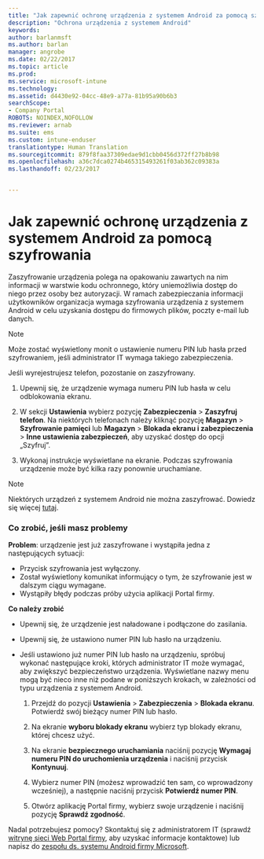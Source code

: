 ```yaml
---
title: "Jak zapewnić ochronę urządzenia z systemem Android za pomocą szyfrowania | Microsoft Docs"
description: "Ochrona urządzenia z systemem Android"
keywords: 
author: barlanmsft
ms.author: barlan
manager: angrobe
ms.date: 02/22/2017
ms.topic: article
ms.prod: 
ms.service: microsoft-intune
ms.technology: 
ms.assetid: d4430e92-04cc-48e9-a77a-81b95a90b6b3
searchScope:
- Company Portal
ROBOTS: NOINDEX,NOFOLLOW
ms.reviewer: arnab
ms.suite: ems
ms.custom: intune-enduser
translationtype: Human Translation
ms.sourcegitcommit: 879f8faa37309edae9d1cbb0456d372ff27b8b98
ms.openlocfilehash: a36c7dca0274b465315493261f03ab362c09383a
ms.lasthandoff: 02/23/2017


---
```



# <a name="how-to-protect-your-android-device-using-encryption"></a>Jak zapewnić ochronę urządzenia z systemem Android za pomocą szyfrowania

Zaszyfrowanie urządzenia polega na opakowaniu zawartych na nim informacji w warstwie kodu ochronnego, który uniemożliwia dostęp do niego przez osoby bez autoryzacji. W ramach zabezpieczania informacji użytkowników organizacja wymaga szyfrowania urządzenia z systemem Android w celu uzyskania dostępu do firmowych plików, poczty e-mail lub danych.

> [!Note]
> Może zostać wyświetlony monit o ustawienie numeru PIN lub hasła przed szyfrowaniem, jeśli administrator IT wymaga takiego zabezpieczenia.

Jeśli wyrejestrujesz telefon, pozostanie on zaszyfrowany.

1.  Upewnij się, że urządzenie wymaga numeru PIN lub hasła w celu odblokowania ekranu.

2.  W sekcji **Ustawienia** wybierz pozycję **Zabezpieczenia** &gt; **Zaszyfruj telefon**.
    Na niektórych telefonach należy kliknąć pozycję **Magazyn** &gt; **Szyfrowanie pamięci** lub **Magazyn** &gt; **Blokada ekranu i zabezpieczenia** &gt; **Inne ustawienia zabezpieczeń**, aby uzyskać dostęp do opcji „Szyfruj”.

3.  Wykonaj instrukcje wyświetlane na ekranie. Podczas szyfrowania urządzenie może być kilka razy ponownie uruchamiane.

> [!Note]
> Niektórych urządzeń z systemem Android nie można zaszyfrować. Dowiedz się więcej [tutaj](your-device-appears-encrypted-but-cp-says-otherwise-android.md).

### <a name="what-to-do-if-you-have-issues"></a>Co zrobić, jeśli masz problemy
**Problem**: urządzenie jest już zaszyfrowane i wystąpiła jedna z następujących sytuacji:

- Przycisk szyfrowania jest wyłączony.
- Został wyświetlony komunikat informujący o tym, że szyfrowanie jest w dalszym ciągu wymagane.
- Wystąpiły błędy podczas próby użycia aplikacji Portal firmy.

**Co należy zrobić**

- Upewnij się, że urządzenie jest naładowane i podłączone do zasilania.
- Upewnij się, że ustawiono numer PIN lub hasło na urządzeniu.
- Jeśli ustawiono już numer PIN lub hasło na urządzeniu, spróbuj wykonać następujące kroki, których administrator IT może wymagać, aby zwiększyć bezpieczeństwo urządzenia. Wyświetlane nazwy menu mogą być nieco inne niż podane w poniższych krokach, w zależności od typu urządzenia z systemem Android.

    1. Przejdź do pozycji **Ustawienia** > **Zabezpieczenia** > **Blokada ekranu**. Potwierdź swój bieżący numer PIN lub hasło.

    2. Na ekranie **wyboru blokady ekranu** wybierz typ blokady ekranu, której chcesz użyć.

    3. Na ekranie **bezpiecznego uruchamiania** naciśnij pozycję **Wymagaj numeru PIN do uruchomienia urządzenia** i naciśnij przycisk **Kontynuuj**.

    4. Wybierz numer PIN (możesz wprowadzić ten sam, co wprowadzony wcześniej), a następnie naciśnij przycisk **Potwierdź numer PIN**.

    5. Otwórz aplikację Portal firmy, wybierz swoje urządzenie i naciśnij pozycję **Sprawdź zgodność**.


Nadal potrzebujesz pomocy? Skontaktuj się z administratorem IT (sprawdź [witrynę sieci Web Portal firmy](http://portal.manage.microsoft.com), aby uzyskać informacje kontaktowe) lub napisz do [zespołu ds. systemu Android firmy Microsoft](mailto:wintunedroidfbk@microsoft.com).

